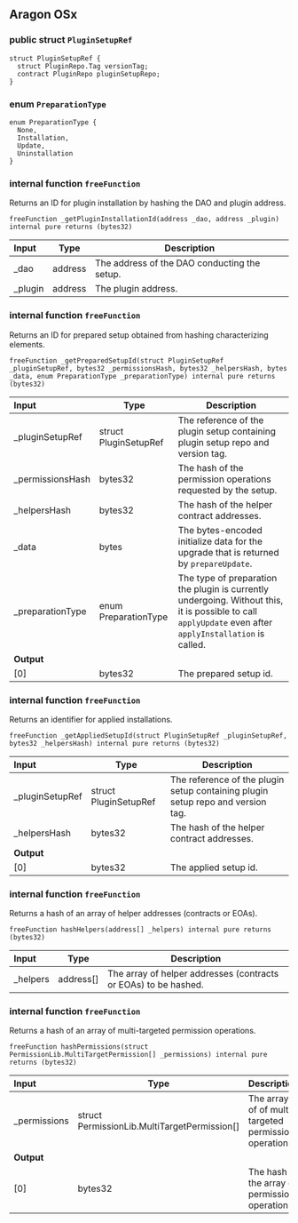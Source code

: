 ## Aragon OSx

### public struct `PluginSetupRef`

```solidity
struct PluginSetupRef {
  struct PluginRepo.Tag versionTag;
  contract PluginRepo pluginSetupRepo;
}
```

###  enum `PreparationType`

```solidity
enum PreparationType {
  None,
  Installation,
  Update,
  Uninstallation
}
```

### internal function `freeFunction`

Returns an ID for plugin installation by hashing the DAO and plugin address.

```solidity
freeFunction _getPluginInstallationId(address _dao, address _plugin) internal pure returns (bytes32) 
```

| Input | Type | Description |
|:----- | ---- | ----------- |
| _dao | address | The address of the DAO conducting the setup. |
| _plugin | address | The plugin address. |

### internal function `freeFunction`

Returns an ID for prepared setup obtained from hashing characterizing elements.

```solidity
freeFunction _getPreparedSetupId(struct PluginSetupRef _pluginSetupRef, bytes32 _permissionsHash, bytes32 _helpersHash, bytes _data, enum PreparationType _preparationType) internal pure returns (bytes32) 
```

| Input | Type | Description |
|:----- | ---- | ----------- |
| _pluginSetupRef | struct PluginSetupRef | The reference of the plugin setup containing plugin setup repo and version tag. |
| _permissionsHash | bytes32 | The hash of the permission operations requested by the setup. |
| _helpersHash | bytes32 | The hash of the helper contract addresses. |
| _data | bytes | The bytes-encoded initialize data for the upgrade that is returned by `prepareUpdate`. |
| _preparationType | enum PreparationType | The type of preparation the plugin is currently undergoing. Without this, it is possible to call `applyUpdate` even after `applyInstallation` is called. |
| **Output** | |
| [0] | bytes32 | The prepared setup id. |

### internal function `freeFunction`

Returns an identifier for applied installations.

```solidity
freeFunction _getAppliedSetupId(struct PluginSetupRef _pluginSetupRef, bytes32 _helpersHash) internal pure returns (bytes32) 
```

| Input | Type | Description |
|:----- | ---- | ----------- |
| _pluginSetupRef | struct PluginSetupRef | The reference of the plugin setup containing plugin setup repo and version tag. |
| _helpersHash | bytes32 | The hash of the helper contract addresses. |
| **Output** | |
| [0] | bytes32 | The applied setup id. |

### internal function `freeFunction`

Returns a hash of an array of helper addresses (contracts or EOAs).

```solidity
freeFunction hashHelpers(address[] _helpers) internal pure returns (bytes32) 
```

| Input | Type | Description |
|:----- | ---- | ----------- |
| _helpers | address[] | The array of helper addresses (contracts or EOAs) to be hashed. |

### internal function `freeFunction`

Returns a hash of an array of multi-targeted permission operations.

```solidity
freeFunction hashPermissions(struct PermissionLib.MultiTargetPermission[] _permissions) internal pure returns (bytes32) 
```

| Input | Type | Description |
|:----- | ---- | ----------- |
| _permissions | struct PermissionLib.MultiTargetPermission[] | The array of of multi-targeted permission operations. |
| **Output** | |
| [0] | bytes32 | The hash of the array of permission operations. |

